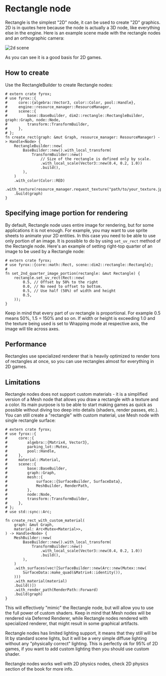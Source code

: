 # Rectangle node

Rectangle is the simplest "2D" node, it can be used to create "2D" graphics. 2D is in quotes here because the node
is actually a 3D node, like everything else in the engine. Here is an example scene made with the rectangle nodes and 
an orthographic camera:

![2d scene](2d_scene.PNG)

As you can see it is a good basis for 2D games.

## How to create

Use the RectangleBuilder to create Rectangle nodes:

```rust,no_run
# extern crate fyrox;
# use fyrox::{
#     core::{algebra::Vector3, color::Color, pool::Handle},
#     engine::resource_manager::ResourceManager,
#     scene::{
#         base::BaseBuilder, dim2::rectangle::RectangleBuilder, graph::Graph, node::Node,
#         transform::TransformBuilder,
#     },
# };
fn create_rect(graph: &mut Graph, resource_manager: ResourceManager) -> Handle<Node> {
    RectangleBuilder::new(
        BaseBuilder::new().with_local_transform(
            TransformBuilder::new()
                // Size of the rectangle is defined only by scale.
                .with_local_scale(Vector3::new(0.4, 0.2, 1.0))
                .build(),
        ),
    )
    .with_color(Color::RED)
    .with_texture(resource_manager.request_texture("path/to/your_texture.jpg"))
    .build(graph)
}
```

## Specifying image portion for rendering

By default, Rectangle node uses entire image for rendering, but for some applications it is not enough. For example,
you may want to use sprite sheets to animate your 2D entities. In this case you need to be able to use only portion
of an image. It is possible to do by using `set_uv_rect` method of the Rectangle node. Here's an example of setting
right-top quarter of an image to be used by a Rectangle node:

```rust,no_run
# extern crate fyrox;
# use fyrox::{core::math::Rect, scene::dim2::rectangle::Rectangle};
# 
fn set_2nd_quarter_image_portion(rectangle: &mut Rectangle) {
    rectangle.set_uv_rect(Rect::new(
        0.5, // Offset by 50% to the right
        0.0, // No need to offset to bottom.
        0.5, // Use half (50%) of width and height
        0.5,
    ));
}
```

Keep in mind that every part of uv rectangle is proportional. For example 0.5 means 50%, 1.5 = 150% and so on. If width
or height is exceeding 1.0 and the texture being used is set to Wrapping mode at respective axis, the image will tile
across axes.

## Performance

Rectangles use specialized renderer that is heavily optimized to render tons of rectangles at once, so you can use 
rectangles almost for everything in 2D games. 

## Limitations

Rectangle nodes does not support custom materials - it is a simplified version of a Mesh node that allows you draw a
rectangle with a texture and a color. Its main purpose is to be able to start making games as quick as possible without
diving too deep into details (shaders, render passes, etc.). You can still create a "rectangle" with custom material, use
Mesh node with single rectangle surface:

```rust,no_run
# extern crate fyrox;
# use fyrox::{
#     core::{
#         algebra::{Matrix4, Vector3},
#         parking_lot::Mutex,
#         pool::Handle,
#     },
#     material::Material,
#     scene::{
#         base::BaseBuilder,
#         graph::Graph,
#         mesh::{
#             surface::{SurfaceBuilder, SurfaceData},
#             MeshBuilder, RenderPath,
#         },
#         node::Node,
#         transform::TransformBuilder,
#     },
# };
# use std::sync::Arc;

fn create_rect_with_custom_material(
    graph: &mut Graph,
    material: Arc<Mutex<Material>>,
) -> Handle<Node> {
    MeshBuilder::new(
        BaseBuilder::new().with_local_transform(
            TransformBuilder::new()
                .with_local_scale(Vector3::new(0.4, 0.2, 1.0))
                .build(),
        ),
    )
    .with_surfaces(vec![SurfaceBuilder::new(Arc::new(Mutex::new(
        SurfaceData::make_quad(&Matrix4::identity()),
    )))
    .with_material(material)
    .build()])
    .with_render_path(RenderPath::Forward)
    .build(graph)
}
```

This will effectively "mimic" the Rectangle node, but will allow you to use the full power of custom shaders. Keep in
mind that Mesh nodes will be rendered via Deferred Renderer, while Rectangle nodes rendered with specialized renderer,
that might result in some graphical artifacts.

Rectangle nodes has limited lighting support, it means that they still will be lit by standard scene lights, but it will
be a very simple diffuse lighting without any "physically correct" lighting. This is perfectly ok for 95% of 2D games,
if you want to add custom lighting then you should use custom shader.

Rectangle nodes works well with 2D physics nodes, check 2D physics section of the book for more info.